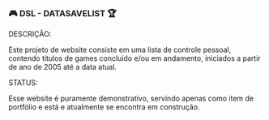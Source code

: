 ### 🎮 DSL - DATASAVELIST 🏆 ###

DESCRIÇÃO:

Este projeto de website consiste em uma lista de controle pessoal, contendo títulos de games concluído e/ou em andamento, iniciados a partir de ano de 2005 até a data atual.

STATUS:

Esse website é puramente demonstrativo, servindo apenas como item de portfólio e está e atualmente se encontra em construção.


